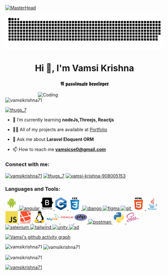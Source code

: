 [![MasterHead](https://cdn-images-1.medium.com/fit/t/1600/480/0*wtJqpNi7-0-z9bQe.jpg)](https://vamsikrishna.netlify.app/)
<div align="center">
	<a href="https://github.com/vamsikrishna71/vamsikrishna71">
 		<img src="https://github.com/vamsikrishna71/vamsikrishna71/blob/main/snake.svg" alt="vamsikrishna71" />
	</a>
</div>
<h1 align="center">Hi 👋, I'm Vamsi Krishna</h1>
<h3 align="center">𝕬 𝖕𝖆𝖘𝖘𝖎𝖔𝖓𝖆𝖙𝖊 𝖉𝖊𝖛𝖊𝖑𝖔𝖕𝖊𝖗</h3>
<img align="right" alt="Coding" width="400" src="https://q8q7r7w8.rocketcdn.me/wp-content/uploads/2023/02/giphy-2-1.gif">

<p align="left"> <img src="https://komarev.com/ghpvc/?username=vamsikrishna71&label=Profile%20views&color=0e75b6&style=flat" alt="vamsikrishna71" /> </p>

<p align="left"> <a href="https://twitter.com/thugs_7" target="blank"><img src="https://img.shields.io/twitter/follow/thugs_7?logo=twitter&style=for-the-badge" alt="thugs_7" /></a> </p>

- 🌱 I’m currently learning **nodeJs,Threejs, Reactjs**

- 👨‍💻 All of my projects are available at [Portfolio](https://vamsi-3d.netlify.app/)

- 💬 Ask me about **Laravel Eloquent ORM**

- 📫 How to reach me **vamsicse0@gmail.com**

<h3 align="left">Connect with me:</h3>
<p align="left">
<a href="https://dev.to/vamsikrishna71" target="blank"><img align="center" src="https://raw.githubusercontent.com/rahuldkjain/github-profile-readme-generator/master/src/images/icons/Social/devto.svg" alt="vamsikrishna71" height="30" width="40" /></a>
<a href="https://twitter.com/thugs_7" target="blank"><img align="center" src="https://raw.githubusercontent.com/rahuldkjain/github-profile-readme-generator/master/src/images/icons/Social/twitter.svg" alt="thugs_7" height="30" width="40" /></a>
<a href="https://linkedin.com/in/vamsi-krishna-908005153" target="blank"><img align="center" src="https://raw.githubusercontent.com/rahuldkjain/github-profile-readme-generator/master/src/images/icons/Social/linked-in-alt.svg" alt="vamsi-krishna-908005153" height="30" width="40" /></a>
</p>

<h3 align="left">Languages and Tools:</h3>
<p align="left"> <a href="https://developer.android.com" target="_blank" rel="noreferrer"> <img src="https://raw.githubusercontent.com/devicons/devicon/master/icons/android/android-original-wordmark.svg" alt="android" width="40" height="40"/> </a> <a href="https://angular.io" target="_blank" rel="noreferrer"> <img src="https://angular.io/assets/images/logos/angular/angular.svg" alt="angular" width="40" height="40"/> </a> <a href="https://getbootstrap.com" target="_blank" rel="noreferrer"> <img src="https://raw.githubusercontent.com/devicons/devicon/master/icons/bootstrap/bootstrap-plain-wordmark.svg" alt="bootstrap" width="40" height="40"/> </a> <a href="https://www.w3schools.com/cpp/" target="_blank" rel="noreferrer"> <img src="https://raw.githubusercontent.com/devicons/devicon/master/icons/cplusplus/cplusplus-original.svg" alt="cplusplus" width="40" height="40"/> </a> <a href="https://www.w3schools.com/css/" target="_blank" rel="noreferrer"> <img src="https://raw.githubusercontent.com/devicons/devicon/master/icons/css3/css3-original-wordmark.svg" alt="css3" width="40" height="40"/> </a> <a href="https://www.djangoproject.com/" target="_blank" rel="noreferrer"> <img src="https://cdn.worldvectorlogo.com/logos/django.svg" alt="django" width="40" height="40"/> </a> <a href="https://www.figma.com/" target="_blank" rel="noreferrer"> <img src="https://www.vectorlogo.zone/logos/figma/figma-icon.svg" alt="figma" width="40" height="40"/> </a> <a href="https://git-scm.com/" target="_blank" rel="noreferrer"> <img src="https://www.vectorlogo.zone/logos/git-scm/git-scm-icon.svg" alt="git" width="40" height="40"/> </a> <a href="https://www.w3.org/html/" target="_blank" rel="noreferrer"> <img src="https://raw.githubusercontent.com/devicons/devicon/master/icons/html5/html5-original-wordmark.svg" alt="html5" width="40" height="40"/> </a> <a href="https://www.java.com" target="_blank" rel="noreferrer"> <img src="https://raw.githubusercontent.com/devicons/devicon/master/icons/java/java-original.svg" alt="java" width="40" height="40"/> </a> <a href="https://developer.mozilla.org/en-US/docs/Web/JavaScript" target="_blank" rel="noreferrer"> <img src="https://raw.githubusercontent.com/devicons/devicon/master/icons/javascript/javascript-original.svg" alt="javascript" width="40" height="40"/> </a> <a href="https://laravel.com/" target="_blank" rel="noreferrer"> <img src="https://raw.githubusercontent.com/devicons/devicon/master/icons/laravel/laravel-plain-wordmark.svg" alt="laravel" width="40" height="40"/> </a> <a href="https://www.linux.org/" target="_blank" rel="noreferrer"> <img src="https://raw.githubusercontent.com/devicons/devicon/master/icons/linux/linux-original.svg" alt="linux" width="40" height="40"/> </a> <a href="https://www.mysql.com/" target="_blank" rel="noreferrer"> <img src="https://raw.githubusercontent.com/devicons/devicon/master/icons/mysql/mysql-original-wordmark.svg" alt="mysql" width="40" height="40"/> </a> <a href="https://www.oracle.com/" target="_blank" rel="noreferrer"> <img src="https://raw.githubusercontent.com/devicons/devicon/master/icons/oracle/oracle-original.svg" alt="oracle" width="40" height="40"/> </a> <a href="https://www.php.net" target="_blank" rel="noreferrer"> <img src="https://raw.githubusercontent.com/devicons/devicon/master/icons/php/php-original.svg" alt="php" width="40" height="40"/> </a> <a href="https://postman.com" target="_blank" rel="noreferrer"> <img src="https://www.vectorlogo.zone/logos/getpostman/getpostman-icon.svg" alt="postman" width="40" height="40"/> </a> <a href="https://www.python.org" target="_blank" rel="noreferrer"> <img src="https://raw.githubusercontent.com/devicons/devicon/master/icons/python/python-original.svg" alt="python" width="40" height="40"/> </a> <a href="https://sass-lang.com" target="_blank" rel="noreferrer"> <img src="https://raw.githubusercontent.com/devicons/devicon/master/icons/sass/sass-original.svg" alt="sass" width="40" height="40"/> </a> <a href="https://www.selenium.dev" target="_blank" rel="noreferrer"> <img src="https://raw.githubusercontent.com/detain/svg-logos/780f25886640cef088af994181646db2f6b1a3f8/svg/selenium-logo.svg" alt="selenium" width="40" height="40"/> </a> <a href="https://tailwindcss.com/" target="_blank" rel="noreferrer"> <img src="https://www.vectorlogo.zone/logos/tailwindcss/tailwindcss-icon.svg" alt="tailwind" width="40" height="40"/> </a> <a href="https://unity.com/" target="_blank" rel="noreferrer"> <img src="https://www.vectorlogo.zone/logos/unity3d/unity3d-icon.svg" alt="unity" width="40" height="40"/> </a> <a href="https://www.adobe.com/products/xd.html" target="_blank" rel="noreferrer"> <img src="https://cdn.worldvectorlogo.com/logos/adobe-xd.svg" alt="xd" width="40" height="40"/> </a> </p>

[![Vamsi's github activity graph](https://activity-graph.herokuapp.com/graph?username=vamsikrishna71&&theme=react-dark)](https://github.com/vamsikrishna71/github-readme-activity-graph)

<p><img align="left" src="https://github-readme-stats.vercel.app/api/top-langs?username=vamsikrishna71&show_icons=true&locale=en&layout=compact&theme=tokyonight" alt="vamsikrishna71" /></p>

<p>&nbsp;<img align="center" src="https://github-readme-stats.vercel.app/api?username=vamsikrishna71&show_icons=true&locale=en&theme=tokyonight" alt="vamsikrishna71" /></p>

<p><img align="center" src="https://github-readme-streak-stats.herokuapp.com/?user=vamsikrishna71&theme=tokyonight" alt="vamsikrishna71" /></p>
<p align="left"> <a href="https://github.com/ryo-ma/github-profile-trophy"><img src="https://github-profile-trophy.vercel.app/?username=vamsikrishna71&theme=tokyonight" alt="vamsikrishna71" /></a> </p>
